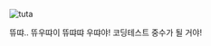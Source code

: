 ![tuta](https://github.com/user-attachments/assets/49a1a850-8cff-4e3d-8e90-e5bc3fcf7c3e)


뜌땨.. 뜌우땨이 뜌땨땨 우땨야!
코딩테스트 중수가 될 거야!
